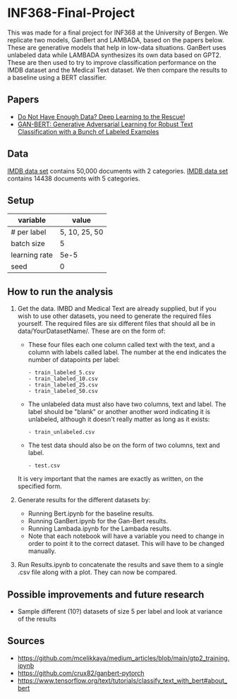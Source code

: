 # INF368-Final-Project
This was made for a final project for INF368 at the University of Bergen. We replicate two models, GanBert and LAMBADA, based on the papers below. These are generative models that help in low-data situations. GanBert uses unlabeled data while LAMBADA synthesizes its own data based on GPT2. These are then used to try to improve classification performance on the IMDB dataset and the Medical Text dataset. We then compare the results to a baseline using a BERT classifier. 

## Papers
- [Do Not Have Enough Data? Deep Learning to the Rescue!](https://arxiv.org/pdf/1911.03118.pdf)
- [GAN-BERT: Generative Adversarial Learning for
Robust Text Classification with a Bunch of Labeled Examples](https://aclanthology.org/2020.acl-main.191.pdf)

## Data
[IMDB data set](http://ai.stanford.edu/~amaas/data/sentiment/) contains 50,000 documents with 2 categories.
[IMDB data set](https://www.kaggle.com/chaitanyakck/medical-text) contains 14438 documents with 5 categories.

## Setup
| variable  | value   |
|---|---|
| # per label  | 5, 10, 25, 50  |
| batch size  |  5 |
| learning rate |  5e-5 |
| seed  | 0  |

## How to run the analysis
1. Get the data. IMBD and Medical Text are already supplied, but if you wish to use other datasets, you need to generate the required files yourself. The required files are six different files that should all be in data/YourDatasetName/. These are on the form of:
      - These four files each one column called text with the text, and a column with labels called label. The number at the end indicates the number of datapoints per label:
            
            - train_labeled_5.csv
            - train_labeled_10.csv
            - train_labeled_25.csv
            - train_labeled_50.csv
      
      - The unlabeled data must also have two columns, text and label. The label should be "blank" or another another word indicating it is unlabeled, although it doesn't really matter as long as it exists:
      
            - train_unlabeled.csv
      
      - The test data should also be on the form of two columns, text and label. 
      
            - test.csv
      
      It is very important that the names are exactly as written, on the specified form.
      
2. Generate results for the different datasets by:
   - Running Bert.ipynb for the baseline results.     
   - Running GanBert.ipynb for the Gan-Bert results.
   - Running Lambada.ipynb for the Lambada results.     
   - Note that each notebook will have a variable you need to change in order to point it to the correct dataset. This will have to be changed manually.
  
3. Run Results.ipynb to concatenate the results and save them to a single .csv file along with a plot. They can now be compared.

## Possible improvements and future research
- Sample different (10?) datasets of size 5 per label and look at variance of the results

## Sources
- https://github.com/mcelikkaya/medium_articles/blob/main/gtp2_training.ipynb
- https://github.com/crux82/ganbert-pytorch
- https://www.tensorflow.org/text/tutorials/classify_text_with_bert#about_bert

